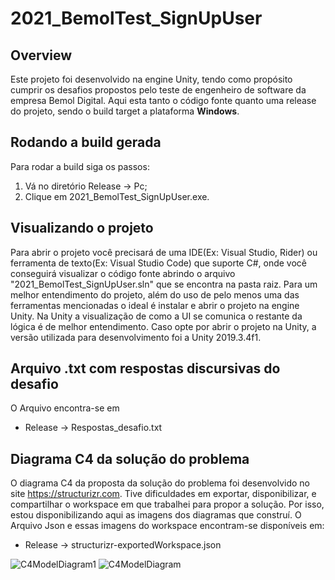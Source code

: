 # 2021_BemolTest_SignUpUser

## Overview

Este projeto foi desenvolvido na engine Unity, tendo como propósito cumprir os desafios propostos pelo teste de engenheiro de software da empresa Bemol Digital. Aqui esta tanto o código fonte quanto uma release do projeto, sendo o build target a plataforma **Windows**.

## Rodando a build gerada

Para rodar a build siga os passos:
1. Vá no diretório Release -> Pc;
2. Clique em 2021_BemolTest_SignUpUser.exe.

## Visualizando o projeto

Para abrir o projeto você precisará de uma IDE(Ex: Visual Studio, Rider) ou ferramenta de texto(Ex: Visual Studio Code) que suporte C#, onde você conseguirá visualizar o código fonte abrindo o arquivo "2021_BemolTest_SignUpUser.sln" que se encontra na pasta raiz. Para um melhor entendimento do projeto, além do uso de pelo menos uma das ferramentas mencionadas o ideal é instalar e abrir o projeto na engine Unity. Na Unity a visualização de como a UI se comunica o restante da lógica é de melhor entendimento. Caso opte por abrir o projeto na Unity, a versão utilizada para desenvolvimento foi a Unity 2019.3.4f1.

## Arquivo .txt com respostas discursivas do desafio

O Arquivo encontra-se em 
* Release -> Respostas_desafio.txt

## Diagrama C4 da solução do problema

O diagrama C4 da proposta da solução do problema foi desenvolvido no site https://structurizr.com. Tive dificuldades em exportar, disponibilizar, e compartilhar o workspace em que trabalhei para propor a solução. Por isso, estou disponibilizando aqui as imagens dos diagramas que construí. O Arquivo Json e essas imagens do workspace encontram-se disponíveis em:
* Release -> structurizr-exportedWorkspace.json

![C4ModelDiagram1](https://user-images.githubusercontent.com/35857068/115069781-14847080-9ec2-11eb-9f6c-0f6e4a95760e.png)
![C4ModelDiagram](https://user-images.githubusercontent.com/35857068/115070112-7e9d1580-9ec2-11eb-862a-f2c86c1f324b.png)
